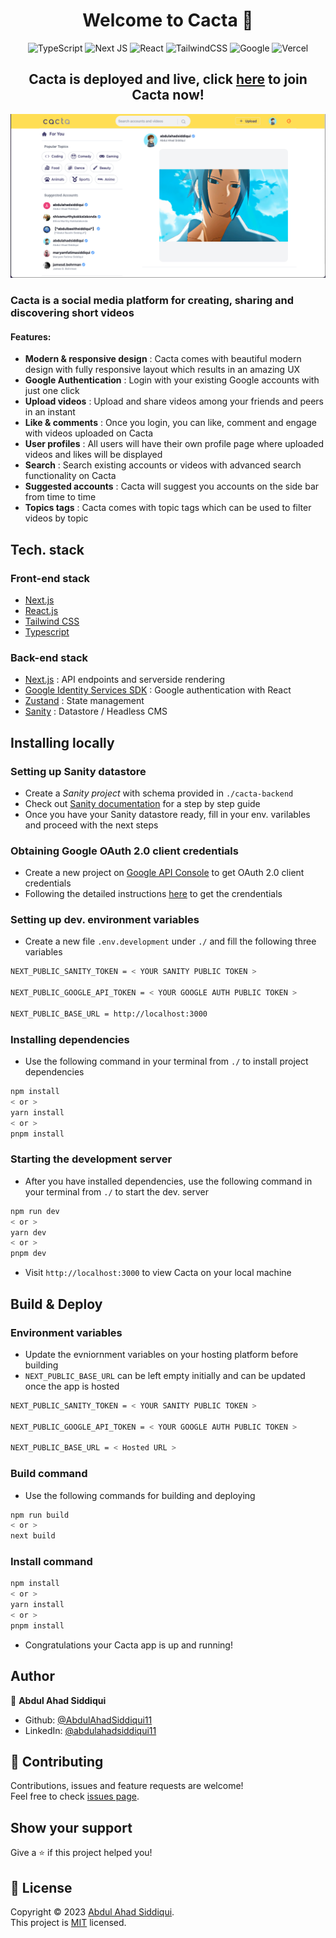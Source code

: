 <h1 align="center">Welcome to Cacta 👋</h1>

<div align="center">

![TypeScript](https://img.shields.io/badge/typescript-%23007ACC.svg?style=for-the-badge&logo=typescript&logoColor=white)
![Next JS](https://img.shields.io/badge/Next-black?style=for-the-badge&logo=next.js&logoColor=white)
![React](https://img.shields.io/badge/react-%2320232a.svg?style=for-the-badge&logo=react&logoColor=%2361DAFB)
![TailwindCSS](https://img.shields.io/badge/tailwindcss-%2338B2AC.svg?style=for-the-badge&logo=tailwind-css&logoColor=white)
![Google](https://img.shields.io/badge/google-4285F4?style=for-the-badge&logo=google&logoColor=white)
![Vercel](https://img.shields.io/badge/vercel-%23000000.svg?style=for-the-badge&logo=vercel&logoColor=white)

</div>

<h2 align="center">Cacta is deployed and live, click <a href="https://cacta.abdulahadsiddiqui.com" target="_blank">here</a> to join Cacta now! </h2>

<p align="center">
  <a href="https://cacta.abdulahadsiddiqui.com" target="_blank"> 
    <img src="https://github.com/AbdulAhadSiddiqui11/Cacta/blob/main/static/cacta-home.png" alt="Cacta Home">
  </a>
</p>
  
### Cacta is a social media platform for creating, sharing and discovering short videos
#### Features:
* <b>Modern & responsive design</b> : Cacta comes with beautiful modern design with fully responsive layout which results in an amazing UX
* <b>Google Authentication</b> : Login with your existing Google accounts with just one click
* <b>Upload videos</b> : Upload and share videos among your friends and peers in an instant 
* <b>Like & comments</b> : Once you login, you can like, comment and engage with videos uploaded on Cacta
* <b>User profiles</b> : All users will have their own profile page where uploaded videos and likes will be displayed
* <b>Search</b> : Search existing accounts or videos with advanced search functionality on Cacta
* <b>Suggested accounts</b> : Cacta will suggest you accounts on the side bar from time to time
* <b>Topics tags</b> : Cacta comes with topic tags which can be used to filter videos by topic

## Tech. stack
### Front-end stack
* [Next.js](https://nextjs.org/)
* [React.js](https://reactjs.org/)
* [Tailwind CSS](https://tailwindcss.com/)
* [Typescript](https://www.typescriptlang.org/)
### Back-end stack
* [Next.js](https://nextjs.org/) : API endpoints and serverside rendering
* [Google Identity Services SDK](https://developers.google.com/identity/protocols/oauth2) : Google authentication with React
* [Zustand](https://github.com/pmndrs/zustand) : State management
* [Sanity](https://www.sanity.io/docs) : Datastore / Headless CMS


## Installing locally

### Setting up Sanity datastore
* Create a <i>Sanity project</i> with schema provided in ```./cacta-backend```
* Check out [Sanity documentation](https://www.sanity.io/docs) for a step by step guide
* Once you have your Sanity datastore ready, fill in your env. varilables and proceed with the next steps

### Obtaining Google OAuth 2.0 client credentials
* Create a new project on [Google API Console](https://console.developers.google.com/) to get OAuth 2.0 client credentials
* Following the detailed instructions [here](https://developers.google.com/identity/protocols/oauth2) to get the crendentials

### Setting up dev. environment variables
* Create a new file ```.env.development``` under ```./``` and fill the following three variables
```sh
NEXT_PUBLIC_SANITY_TOKEN = < YOUR SANITY PUBLIC TOKEN >

NEXT_PUBLIC_GOOGLE_API_TOKEN = < YOUR GOOGLE AUTH PUBLIC TOKEN >

NEXT_PUBLIC_BASE_URL = http://localhost:3000
```

### Installing dependencies
* Use the following command in your terminal from ```./``` to install project dependencies
```sh
npm install
< or >
yarn install
< or >
pnpm install
```

### Starting the development server
* After you have installed dependencies, use the following command in your terminal from ```./``` to start the dev. server
```sh
npm run dev
< or >
yarn dev
< or >
pnpm dev
```
* Visit ```http://localhost:3000``` to view Cacta on your local machine

## Build & Deploy

### Environment variables
* Update the evniornment variables on your hosting platform before building
* ```NEXT_PUBLIC_BASE_URL``` can be left empty initially and can be updated once the app is hosted
```sh
NEXT_PUBLIC_SANITY_TOKEN = < YOUR SANITY PUBLIC TOKEN >

NEXT_PUBLIC_GOOGLE_API_TOKEN = < YOUR GOOGLE AUTH PUBLIC TOKEN >

NEXT_PUBLIC_BASE_URL = < Hosted URL >
```

### Build command
* Use the following commands for building and deploying
```sh
npm run build
< or >
next build
```

### Install command
```sh
npm install
< or >
yarn install
< or >
pnpm install
```
* Congratulations your Cacta app is up and running!

## Author

👤 **Abdul Ahad Siddiqui**

* Github: [@AbdulAhadSiddiqui11](https://github.com/AbdulAhadSiddiqui11)
* LinkedIn: [@abdulahadsiddiqui11](https://linkedin.com/in/abdulahadsiddiqui11)

## 🤝 Contributing

Contributions, issues and feature requests are welcome!<br />Feel free to check [issues page](https://github.com/AbdulAhadSiddiqui11/Cacta/issues). 

## Show your support

Give a ⭐️ if this project helped you!

## 📝 License

Copyright © 2023 [Abdul Ahad Siddiqui](https://github.com/AbdulAhadSiddiqui11).<br />
This project is [MIT](https://github.com/AbdulAhadSiddiqui11/Cacta/blob/main/LICENSE) licensed.
